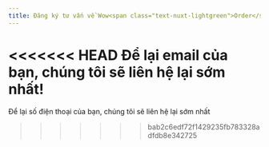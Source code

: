 ```yaml
---
title: Đăng ký tư vấn về Wow<span class="text-nuxt-lightgreen">Order</span>
---
```

<<<<<<< HEAD
Để lại email của bạn, chúng tôi sẽ liên hệ lại sớm nhất!
=======
Để lại số điện thoại của bạn, chúng tôi sẽ liên hệ lại sớm nhất
>>>>>>> bab2c6edf72f1429235fb783328adfdb8e342725
